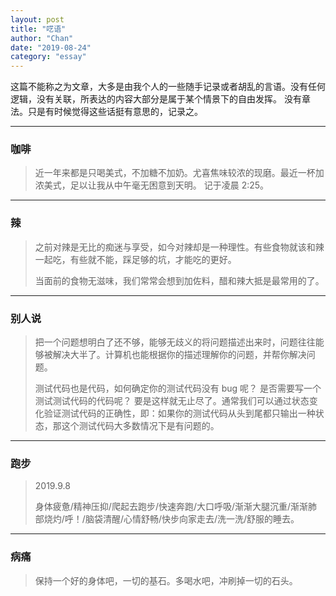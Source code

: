 ```yaml
---
layout: post
title: "呓语"
author: "Chan"
date: "2019-08-24"
category: "essay"
---
```


这篇不能称之为文章，大多是由我个人的一些随手记录或者胡乱的言语。没有任何逻辑，没有关联，所表达的内容大部分是属于某个情景下的自由发挥。
没有章法。只是有时候觉得这些话挺有意思的，记录之。

---

### 咖啡

> 近一年来都是只喝美式，不加糖不加奶。尤喜焦味较浓的现磨。最近一杯加浓美式，足以让我从中午毫无困意到天明。 记于凌晨 2:25。

---

### 辣

> 之前对辣是无比的痴迷与享受，如今对辣却是一种理性。有些食物就该和辣一起吃，有些就不能，踩足够的坑，才能吃的更好。
>
> 当面前的食物无滋味，我们常常会想到加佐料，醋和辣大抵是最常用的了。

---

### 别人说

> 把一个问题想明白了还不够，能够无歧义的将问题描述出来时，问题往往能够被解决大半了。计算机也能根据你的描述理解你的问题，并帮你解决问题。
>
> 测试代码也是代码，如何确定你的测试代码没有 bug 呢？ 是否需要写一个测试测试代码的代码呢？ 要是这样就无止尽了。通常我们可以通过状态变化验证测试代码的正确性，即：如果你的测试代码从头到尾都只输出一种状态，那这个测试代码大多数情况下是有问题的。



---

### 跑步

> 2019.9.8
>
> 身体疲惫/精神压抑/爬起去跑步/快速奔跑/大口呼吸/渐渐大腿沉重/渐渐肺部烧灼/呼！/脑袋清醒/心情舒畅/快步向家走去/洗一洗/舒服的睡去。

---

### 病痛

> 保持一个好的身体吧，一切的基石。多喝水吧，冲刷掉一切的石头。